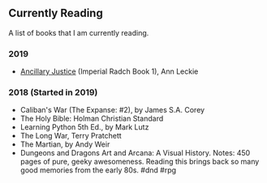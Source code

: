 ## Currently Reading

A list of books that I am currently reading.

### 2019

- [Ancillary Justice](https://amzn.to/2CoIOgI) (Imperial Radch Book 1), Ann Leckie 

### 2018 (Started in 2019)

- Caliban's War (The Expanse: #2), by James S.A. Corey
- The Holy Bible: Holman Christian Standard
- Learning Python 5th Ed., by Mark Lutz
- The Long War, Terry Pratchett
- The Martian, by Andy Weir
- Dungeons and Dragons Art and Arcana: A Visual History. Notes: 450 pages of pure, geeky awesomeness. Reading this brings back so many good memories from the early 80s. #dnd #rpg

